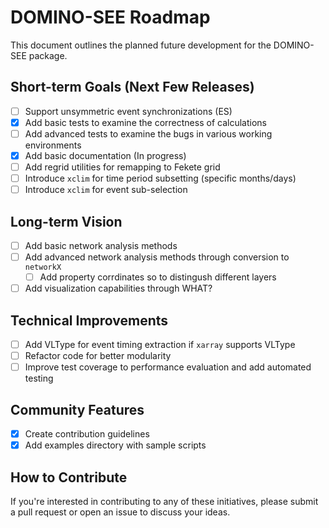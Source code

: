 # DOMINO-SEE Roadmap

This document outlines the planned future development for the DOMINO-SEE package.

## Short-term Goals (Next Few Releases)

- [ ] Support unsymmetric event synchronizations (ES)
- [x] Add basic tests to examine the correctness of calculations
- [ ] Add advanced tests to examine the bugs in various working environments
- [x] Add basic documentation (In progress)
- [ ] Add regrid utilities for remapping to Fekete grid
- [ ] Introduce `xclim` for time period subsetting (specific months/days)
- [ ] Introduce `xclim` for event sub-selection

## Long-term Vision

- [ ] Add basic network analysis methods
- [ ] Add advanced network analysis methods through conversion to `networkX`
  - [ ] Add property corrdinates so to distingush different layers
- [ ] Add visualization capabilities through WHAT?

## Technical Improvements

- [ ] Add VLType for event timing extraction if `xarray` supports VLType
- [ ] Refactor code for better modularity
- [ ] Improve test coverage to performance evaluation and add automated testing

## Community Features

- [x] Create contribution guidelines
- [x] Add examples directory with sample scripts

## How to Contribute

If you're interested in contributing to any of these initiatives, please submit a pull request or open an issue to discuss your ideas.
